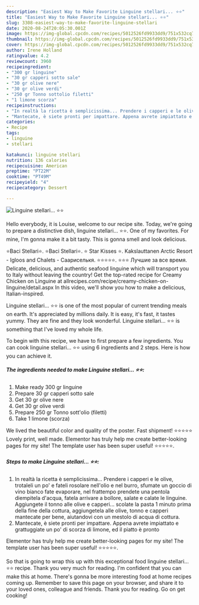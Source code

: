 ```yaml
---
description: "Easiest Way to Make Favorite Linguine stellari... ⭐⭐"
title: "Easiest Way to Make Favorite Linguine stellari... ⭐⭐"
slug: 3308-easiest-way-to-make-favorite-linguine-stellari
date: 2020-08-24T20:05:30.001Z
image: https://img-global.cpcdn.com/recipes/5012526fd9933dd9/751x532cq70/linguine-stellari-⭐⭐-recipe-main-photo.jpg
thumbnail: https://img-global.cpcdn.com/recipes/5012526fd9933dd9/751x532cq70/linguine-stellari-⭐⭐-recipe-main-photo.jpg
cover: https://img-global.cpcdn.com/recipes/5012526fd9933dd9/751x532cq70/linguine-stellari-⭐⭐-recipe-main-photo.jpg
author: Irene Holland
ratingvalue: 4.2
reviewcount: 3960
recipeingredient:
- "300 gr linguine"
- "30 gr capperi sotto sale"
- "30 gr olive nere"
- "30 gr olive verdi"
- "250 gr Tonno sottolio filetti"
- "1 limone scorza"
recipeinstructions:
- "In realtà la ricetta è semplicissima... Prendere i capperi e le olive, trotaleli un po&#39; e fateli rosolare nell&#39;olio e nel burro, sfumate un goccio di vino bianco fate evaporare, nel frattempo prendete una pentola diempitela d&#39;acqua, fatela arrivare a bollore, salate e calate le linguine. Aggiungete il tonno alle olive e capperi... scolate la pasta 1 minuto prima della fine della cottura, aggiungetela alle olive, tonno e capperi mantecate per bene, aiutandovi con un mestolo di acqua di cottura."
- "Mantecate, è siete pronti per impattare. Appena avrete impiattato e grattuggiate un po&#39; di scorza di limone, ed il piatto è pronto"
categories:
- Recipe
tags:
- linguine
- stellari

katakunci: linguine stellari 
nutrition: 136 calories
recipecuisine: American
preptime: "PT22M"
cooktime: "PT49M"
recipeyield: "4"
recipecategory: Dessert

---
```



![Linguine stellari... ⭐⭐](https://img-global.cpcdn.com/recipes/5012526fd9933dd9/751x532cq70/linguine-stellari-⭐⭐-recipe-main-photo.jpg)

Hello everybody, it is Louise, welcome to our recipe site. Today, we're going to prepare a distinctive dish, linguine stellari... ⭐⭐. One of my favorites. For mine, I'm gonna make it a bit tasty. This is gonna smell and look delicious.

⭐Baci Stellari⭐. ⭐Baci Stellari⭐. ⭐ Star Kisses ⭐. Kakslauttanen Arctic Resort - Igloos and Chalets - Саариселькя. ⭐⭐⭐⭐⭐. ⭐⭐⭐ Лучшие за все время. Delicate, delicious, and authentic seafood linguine which will transport you to Italy without leaving the country! Get the top-rated recipe for Creamy Chicken on Linguine at allrecipes.com/recipe/creamy-chicken-on-linguine/detail.aspx In this video, we&#39;ll show you how to make a delicious, Italian-inspired.

Linguine stellari... ⭐⭐ is one of the most popular of current trending meals on earth. It's appreciated by millions daily. It is easy, it's fast, it tastes yummy. They are fine and they look wonderful. Linguine stellari... ⭐⭐ is something that I've loved my whole life.


To begin with this recipe, we have to first prepare a few ingredients. You can cook linguine stellari... ⭐⭐ using 6 ingredients and 2 steps. Here is how you can achieve it.

<!--inarticleads1-->

##### The ingredients needed to make Linguine stellari... ⭐⭐:

1. Make ready 300 gr linguine
1. Prepare 30 gr capperi sotto sale
1. Get 30 gr olive nere
1. Get 30 gr olive verdi
1. Prepare 250 gr Tonno sott&#39;olio (filetti)
1. Take 1 limone (scorza)


We lived the beautiful color and quality of the poster. Fast shipment! ⭐⭐⭐⭐⭐ Lovely print, well made. Elementor has truly help me create better-looking pages for my site! The template user has been super useful! ⭐⭐⭐⭐⭐. 

<!--inarticleads2-->

##### Steps to make Linguine stellari... ⭐⭐:

1. In realtà la ricetta è semplicissima... Prendere i capperi e le olive, trotaleli un po&#39; e fateli rosolare nell&#39;olio e nel burro, sfumate un goccio di vino bianco fate evaporare, nel frattempo prendete una pentola diempitela d&#39;acqua, fatela arrivare a bollore, salate e calate le linguine. Aggiungete il tonno alle olive e capperi... scolate la pasta 1 minuto prima della fine della cottura, aggiungetela alle olive, tonno e capperi mantecate per bene, aiutandovi con un mestolo di acqua di cottura.
1. Mantecate, è siete pronti per impattare. Appena avrete impiattato e grattuggiate un po&#39; di scorza di limone, ed il piatto è pronto


Elementor has truly help me create better-looking pages for my site! The template user has been super useful! ⭐⭐⭐⭐⭐. 

So that is going to wrap this up with this exceptional food linguine stellari... ⭐⭐ recipe. Thank you very much for reading. I'm confident that you can make this at home. There's gonna be more interesting food at home recipes coming up. Remember to save this page on your browser, and share it to your loved ones, colleague and friends. Thank you for reading. Go on get cooking!
